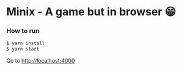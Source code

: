 # Minix - A game but in browser :grin:

### How to run
```sh
$ yarn install
$ yarn start
```

Go to [http://localhost:4000](http://localhost:4143)
